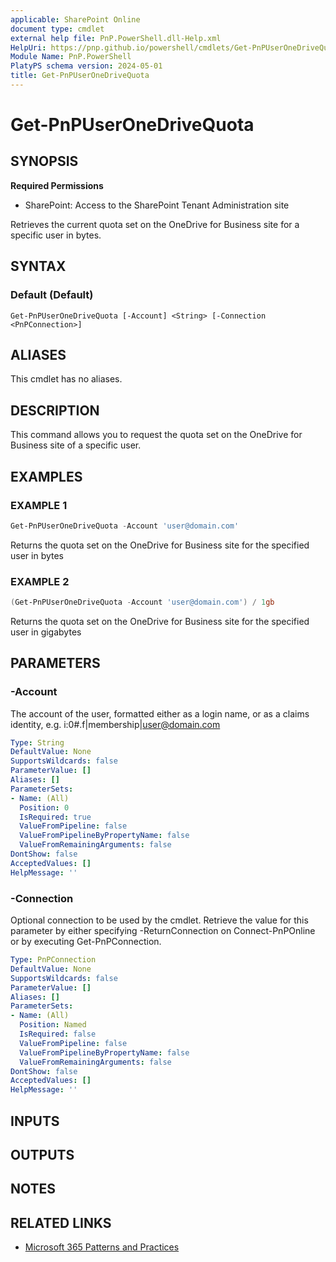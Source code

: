 ```yaml
---
applicable: SharePoint Online
document type: cmdlet
external help file: PnP.PowerShell.dll-Help.xml
HelpUri: https://pnp.github.io/powershell/cmdlets/Get-PnPUserOneDriveQuota.html
Module Name: PnP.PowerShell
PlatyPS schema version: 2024-05-01
title: Get-PnPUserOneDriveQuota
---
```


# Get-PnPUserOneDriveQuota

## SYNOPSIS

**Required Permissions**

* SharePoint: Access to the SharePoint Tenant Administration site

Retrieves the current quota set on the OneDrive for Business site for a specific user in bytes.

## SYNTAX

### Default (Default)

```
Get-PnPUserOneDriveQuota [-Account] <String> [-Connection <PnPConnection>]
```

## ALIASES

This cmdlet has no aliases.

## DESCRIPTION

This command allows you to request the quota set on the OneDrive for Business site of a specific user.

## EXAMPLES

### EXAMPLE 1

```powershell
Get-PnPUserOneDriveQuota -Account 'user@domain.com'
```

Returns the quota set on the OneDrive for Business site for the specified user in bytes

### EXAMPLE 2

```powershell
(Get-PnPUserOneDriveQuota -Account 'user@domain.com') / 1gb
```

Returns the quota set on the OneDrive for Business site for the specified user in gigabytes

## PARAMETERS

### -Account

The account of the user, formatted either as a login name, or as a claims identity, e.g. i:0#.f|membership|user@domain.com

```yaml
Type: String
DefaultValue: None
SupportsWildcards: false
ParameterValue: []
Aliases: []
ParameterSets:
- Name: (All)
  Position: 0
  IsRequired: true
  ValueFromPipeline: false
  ValueFromPipelineByPropertyName: false
  ValueFromRemainingArguments: false
DontShow: false
AcceptedValues: []
HelpMessage: ''
```

### -Connection

Optional connection to be used by the cmdlet. Retrieve the value for this parameter by either specifying -ReturnConnection on Connect-PnPOnline or by executing Get-PnPConnection.

```yaml
Type: PnPConnection
DefaultValue: None
SupportsWildcards: false
ParameterValue: []
Aliases: []
ParameterSets:
- Name: (All)
  Position: Named
  IsRequired: false
  ValueFromPipeline: false
  ValueFromPipelineByPropertyName: false
  ValueFromRemainingArguments: false
DontShow: false
AcceptedValues: []
HelpMessage: ''
```

## INPUTS

## OUTPUTS

## NOTES

## RELATED LINKS

- [Microsoft 365 Patterns and Practices](https://aka.ms/m365pnp)
